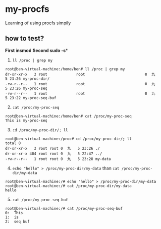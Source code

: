 # my-procfs
Learning of using procfs simpily

## how to test?
**First insmod**
**Second sudo -s***

1. `ll /proc | grep my`
```
root@ben-virtual-machine:/home/ben# ll /proc | grep my 
dr-xr-xr-x   3 root             root                           0  九   5 23:26 my-proc-dir/
-rw-r--r--   1 root             root                           0  九   5 23:26 my-proc-seq
-rw-r--r--   1 root             root                           0  九   5 23:22 my-proc-seq-buf
```

2. `cat /proc/my-proc-seq`
```
root@ben-virtual-machine:/home/ben# cat /proc/my-proc-seq
This is my-proc-seq
```

3. `cd /proc/my-proc-dir/; ll`
```
root@ben-virtual-machine:/proc# cd /proc/my-proc-dir/; ll
total 0
dr-xr-xr-x   3 root root 0  九   5 23:26 ./
dr-xr-xr-x 404 root root 0  九   5 22:47 ../
-rw-r--r--   1 root root 0  九   5 23:28 my-data
```

4. `echo "hello" > /proc/my-proc-dir/my-data` than `cat /proc/my-proc-dir/my-data`
```
root@ben-virtual-machine:/# echo "hello" > /proc/my-proc-dir/my-data 
root@ben-virtual-machine:/# cat /proc/my-proc-dir/my-data
hello
```

5. `cat /proc/my-proc-seq-buf`
```
root@ben-virtual-machine:/# cat /proc/my-proc-seq-buf 
0:	This
1:	is
2:	seq buf
```
